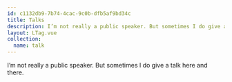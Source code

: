 ```yaml
---
id: c1132db9-7b74-4cac-9c0b-dfb5af9bd34c
title: Talks
description: I’m not really a public speaker. But sometimes I do give a talk here and there.
layout: LTag.vue
collection:
  name: talk
---
```


I’m not really a public speaker. But sometimes I do give a talk here and there.
